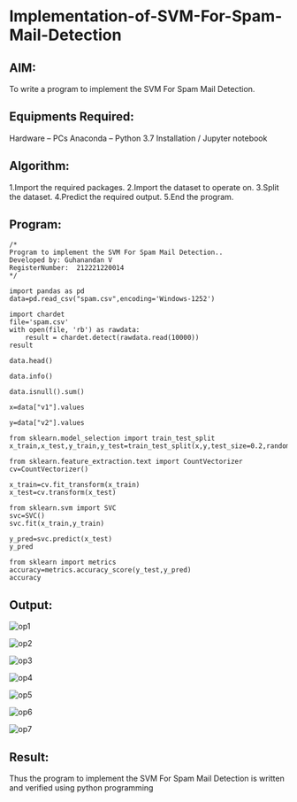 # Implementation-of-SVM-For-Spam-Mail-Detection
## AIM:

To write a program to implement the SVM For Spam Mail Detection.

## Equipments Required:

Hardware – PCs
Anaconda – Python 3.7 Installation / Jupyter notebook

## Algorithm:

1.Import the required packages.
2.Import the dataset to operate on.
3.Split the dataset.
4.Predict the required output.
5.End the program.

## Program:
~~~
/*
Program to implement the SVM For Spam Mail Detection..
Developed by: Guhanandan V
RegisterNumber:  212221220014
*/

import pandas as pd
data=pd.read_csv("spam.csv",encoding='Windows-1252')

import chardet
file='spam.csv'
with open(file, 'rb') as rawdata:
    result = chardet.detect(rawdata.read(10000))
result

data.head()

data.info()

data.isnull().sum()

x=data["v1"].values

y=data["v2"].values

from sklearn.model_selection import train_test_split
x_train,x_test,y_train,y_test=train_test_split(x,y,test_size=0.2,random_state=0)

from sklearn.feature_extraction.text import CountVectorizer 
cv=CountVectorizer()

x_train=cv.fit_transform(x_train)
x_test=cv.transform(x_test)

from sklearn.svm import SVC
svc=SVC()
svc.fit(x_train,y_train)

y_pred=svc.predict(x_test)
y_pred

from sklearn import metrics
accuracy=metrics.accuracy_score(y_test,y_pred)
accuracy
~~~

## Output:

![op1](https://user-images.githubusercontent.com/100425381/204842136-9037ce58-1681-4823-995c-47716df9c9d6.png)

![op2](https://user-images.githubusercontent.com/100425381/204842154-c52e3ebc-75fd-4cb3-aac8-8bdf605352d6.png)

![op3](https://user-images.githubusercontent.com/100425381/204842167-e1cc768c-904b-4fb1-a9c8-489f54bc1534.png)

![op4](https://user-images.githubusercontent.com/100425381/204842180-6de43d27-c378-455b-9534-88c846864f3e.png)

![op5](https://user-images.githubusercontent.com/100425381/204842194-adf42835-0f5a-44d6-805d-9a54cb732677.png)

![op6](https://user-images.githubusercontent.com/100425381/204842208-a0cd8e51-9144-4545-abc7-0dd709a9dd87.png)

![op7](https://user-images.githubusercontent.com/100425381/204842265-79682cd9-b751-41f4-9d20-73c7c312214b.png)


## Result:

Thus the program to implement the SVM For Spam Mail Detection is written and verified using python programming
